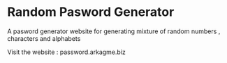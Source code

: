 # Random Pasword Generator

A pasword generator website for generating mixture of random numbers , characters and alphabets

Visit the website : password.arkagme.biz
